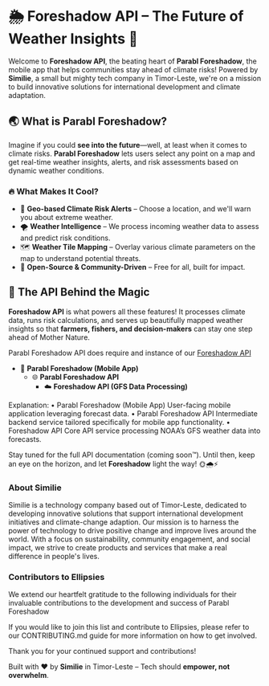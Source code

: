 # 🌦️ Foreshadow API – The Future of Weather Insights 🚀

Welcome to **Foreshadow API**, the beating heart of **Parabl Foreshadow**, the mobile app that helps communities stay ahead of climate risks! Powered by **Similie**, a small but mighty tech company in Timor-Leste, we're on a mission to build innovative solutions for international development and climate adaptation.

## 🌏 What is Parabl Foreshadow?

Imagine if you could **see into the future**—well, at least when it comes to climate risks. **Parabl Foreshadow** lets users select any point on a map and get real-time weather insights, alerts, and risk assessments based on dynamic weather conditions.

### 🔥 What Makes It Cool?

- 📍 **Geo-based Climate Risk Alerts** – Choose a location, and we'll warn you about extreme weather.
- 🌪️ **Weather Intelligence** – We process incoming weather data to assess and predict risk conditions.
- 🗺️ **Weather Tile Mapping** – Overlay various climate parameters on the map to understand potential threats.
- 🔄 **Open-Source & Community-Driven** – Free for all, built for impact.

## 🌊 The API Behind the Magic

**Foreshadow API** is what powers all these features! It processes climate data, runs risk calculations, and serves up beautifully mapped weather insights so that **farmers, fishers, and decision-makers** can stay one step ahead of Mother Nature.

Parabl Foreshadow API does require and instance of our [Foreshadow API](https://github.com/similie/parabl-foreshadow)

- 📱 **Parabl Foreshadow (Mobile App)**
  - 🌐 **Parabl Foreshadow API**
    - ☁️ **Foreshadow API (GFS Data Processing)**

Explanation:
	•	Parabl Foreshadow (Mobile App)
User-facing mobile application leveraging forecast data.
	•	Parabl Foreshadow API
Intermediate backend service tailored specifically for mobile app functionality.
	•	Foreshadow API
Core API service processing NOAA’s GFS weather data into forecasts.


Stay tuned for the full API documentation (coming soon™). Until then, keep an eye on the horizon, and let **Foreshadow** light the way! 🌞🌧️⚡

### About Similie

Similie is a technology company based out of Timor-Leste, dedicated to developing innovative solutions that support international development initiatives and climate-change adaption. Our mission is to harness the power of technology to drive positive change and improve lives around the world. With a focus on sustainability, community engagement, and social impact, we strive to create products and services that make a real difference in people's lives.

### Contributors to Ellipsies

We extend our heartfelt gratitude to the following individuals for their invaluable contributions to the development and success of Parabl Foreshadow

If you would like to join this list and contribute to Ellipsies, please refer to our CONTRIBUTING.md guide for more information on how to get involved.

Thank you for your continued support and contributions!

Built with ❤️ by **Similie** in Timor-Leste – Tech should **empower, not overwhelm**.
